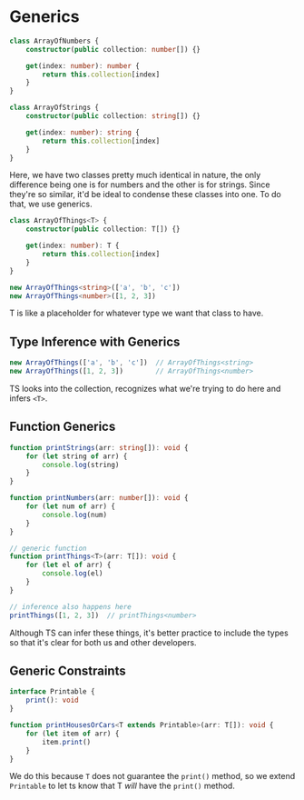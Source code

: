 # Generics

```ts
class ArrayOfNumbers {
    constructor(public collection: number[]) {}

    get(index: number): number {
        return this.collection[index]
    }
}

class ArrayOfStrings {
    constructor(public collection: string[]) {}

    get(index: number): string {
        return this.collection[index]
    }
}
```
Here, we have two classes pretty much identical in nature, the only difference being one is for numbers and the other is for strings. Since they're so similar, it'd be ideal to condense these classes into one. To do that, we use generics. 

```ts
class ArrayOfThings<T> {
    constructor(public collection: T[]) {}

    get(index: number): T {
        return this.collection[index]
    }
}

new ArrayOfThings<string>(['a', 'b', 'c'])
new ArrayOfThings<number>([1, 2, 3])
```
T is like a placeholder for whatever type we want that class to have. 

## Type Inference with Generics

```ts
new ArrayOfThings(['a', 'b', 'c'])  // ArrayOfThings<string>
new ArrayOfThings([1, 2, 3])        // ArrayOfThings<number>
```
TS looks into the collection, recognizes what we're trying to do here and infers `<T>`.

## Function Generics

```ts
function printStrings(arr: string[]): void {
    for (let string of arr) {
        console.log(string)
    }
}

function printNumbers(arr: number[]): void {
    for (let num of arr) {
        console.log(num)
    }
}

// generic function
function printThings<T>(arr: T[]): void {
    for (let el of arr) {
        console.log(el)
    }
}

// inference also happens here
printThings([1, 2, 3])  // printThings<number>
```
Although TS can infer these things, it's better practice to include the types so that it's clear for both us and other developers.

## Generic Constraints

```ts
interface Printable {
    print(): void
}

function printHousesOrCars<T extends Printable>(arr: T[]): void {
    for (let item of arr) {
        item.print()
    }
}
```
We do this because `T` does not guarantee the `print()` method, so we extend `Printable` to let ts know that T *will* have the `print()` method.